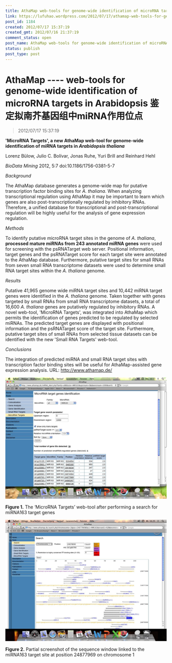 ```yaml
---
title: AthaMap web-tools for genome-wide identification of microRNA targets in Arabidopsis 鉴定拟南芥基因组中miRNA作用位点
link: https://lufuhao.wordpress.com/2012/07/17/athamap-web-tools-for-genome-wide-identification-of-microrna-targets-in-arabidopsis-%e9%89%b4%e5%ae%9a%e6%8b%9f%e5%8d%97%e8%8a%a5%e5%9f%ba%e5%9b%a0%e7%bb%84%e4%b8%admirna%e4%bd%9c%e7%94%a8/
post_id: 1184
created: 2012/07/17 15:37:19
created_gmt: 2012/07/16 21:37:19
comment_status: open
post_name: AthaMap web-tools for genome-wide identification of microRNA targets in Arabidopsis 鉴定拟南芥基因组中miRNA作用位点
status: publish
post_type: post
---
```


# AthaMap ---- web-tools for genome-wide identification of microRNA targets in Arabidopsis 鉴定拟南芥基因组中miRNA作用位点

> 2012/07/17 15:37:19

**'MicroRNA Targets', a new AthaMap web-tool for genome-wide identification of miRNA targets in _Arabidopsis thaliana_**

Lorenz Bülow, Julio C. Bolívar, Jonas Ruhe, Yuri Brill and Reinhard Hehl

_BioData Mining_ 2012, 5:7 doi:10.1186/1756-0381-5-7

*Background*

The AthaMap database generates a genome-wide map for putative transcription factor binding sites for _A. thaliana_. When analyzing transcriptional regulation using AthaMap it may be important to learn which genes are also post-transcriptionally regulated by inhibitory RNAs. Therefore, a unified database for transcriptional and post-transcriptional regulation will be highly useful for the analysis of gene expression regulation.

*Methods*

To identify putative microRNA target sites in the genome of _A. thaliana_, **processed mature miRNAs from 243 annotated miRNA genes** were used for screening with the psRNATarget web server. Positional information, target genes and the psRNATarget score for each target site were annotated to the AthaMap database. Furthermore, putative target sites for small RNAs from seven small RNA transcriptome datasets were used to determine small RNA target sites within the _A. thaliana_ genome.

*Results*

Putative 41,965 genome wide miRNA target sites and 10,442 miRNA target genes were identified in the _A. thaliana_ genome. Taken together with genes targeted by small RNAs from small RNA transcriptome datasets, a total of 16,600 _A. thaliana_ genes are putatively regulated by inhibitory RNAs. A novel web-tool, 'MicroRNA Targets', was integrated into AthaMap which permits the identification of genes predicted to be regulated by selected miRNAs. The predicted target genes are displayed with positional information and the psRNATarget score of the target site. Furthermore, putative target sites of small RNAs from selected tissue datasets can be identified with the new 'Small RNA Targets' web-tool.

*Conclusions*

The integration of predicted miRNA and small RNA target sites with transcription factor binding sites will be useful for AthaMap-assisted gene expression analysis. URL: <http://www.athamap.de/>

![20120717-153719-0001](/assets/images/20120717-153719-0001.png)

**Figure 1.** The ‘MicroRNA Targets’ web-tool after performing a search for miRNA163 target genes


![20120717-153719-0002](/assets/images/20120717-153719-0002.png)

**Figure 2.** Partial screenshot of the sequence window linked to the miRNA163 target site at position 24877969 on chromosome 1
